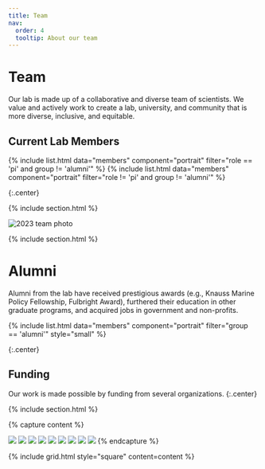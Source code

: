 ```yaml
---
title: Team
nav:
  order: 4
  tooltip: About our team
---
```


# <i class="fas fa-users"></i> Team

Our lab is made up of a collaborative and diverse team of scientists. We value and actively work to create a lab, university, and community that is more diverse, inclusive, and equitable.

## Current Lab Members

{% include list.html data="members" component="portrait" filter="role == 'pi' and group != 'alumni'" %}
{% include list.html data="members" component="portrait" filter="role != 'pi' and group != 'alumni'" %}

{:.center}

{% include section.html %}

![2023 team photo](/images/2023_lab_retreat_team.jpg "2023 team photo")

{% include section.html %}

# Alumni

Alumni from the lab have received prestigious awards (e.g., Knauss Marine Policy Fellowship, Fulbright Award), furthered their education in other graduate programs, and acquired jobs in government and non-profits.


{% include list.html data="members" component="portrait" filter="group == 'alumni'" style="small" %}

{:.center}


## Funding

Our work is made possible by funding from several organizations.
{:.center}

{% include section.html %}

{% capture content %}

  [![](/images/NSF_Logo.png)](https://www.nsf.gov/)
  [![](/images/Gund_logo.png)](https://www.uvm.edu/gund)
  [![](/images/fulbright-logo.png)](https://cies.org/)
  [![](/images/cdf_logo.png)](https://darwinfoundation.org/en//)
  [![](/images/unh_logo.png)](https://www.unh.edu/)
  [![](/images/nhsg-logo-blue.png)](https://seagrant.unh.edu/)
  [![](/images/prep_horiz.png)](https://prepestuaries.org/who-we-are/about-prep/)
  [![](/images/nhaes_logo.png)](https://colsa.unh.edu/new-hampshire-agricultural-experiment-station)
  [![](/images/logos/USDA_logo.png)](https://www.usda.gov/)
{% endcapture %}

{% include grid.html style="square" content=content %}
